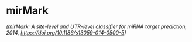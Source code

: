 # mirMark

*(mirMark: A site-level and UTR-level classifier for miRNA target prediction, 2014, https://doi.org/10.1186/s13059-014-0500-5)*
